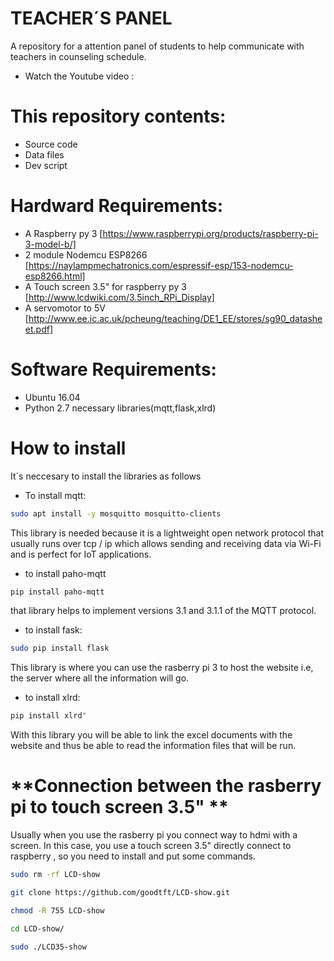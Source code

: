 # TEACHER´S PANEL
A repository for a attention panel of students to help communicate with teachers in counseling schedule.
* Watch the Youtube video :
# This repository contents:

* Source code
* Data files
* Dev script

# **Hardward Requirements:**

* A Raspberry py 3 [https://www.raspberrypi.org/products/raspberry-pi-3-model-b/]
* 2 module Nodemcu ESP8266 [https://naylampmechatronics.com/espressif-esp/153-nodemcu-esp8266.html]
* A Touch screen 3.5" for raspberry py 3 [http://www.lcdwiki.com/3.5inch_RPi_Display]
* A servomotor to 5V [http://www.ee.ic.ac.uk/pcheung/teaching/DE1_EE/stores/sg90_datasheet.pdf]

# **Software Requirements:**

* Ubuntu 16.04
* Python 2.7 necessary libraries(mqtt,flask,xlrd)

# **How to install**

It´s neccesary to install the libraries as follows

* To install mqtt:
``` sh 
sudo apt install -y mosquitto mosquitto-clients 
```
This library is needed because it is a lightweight open network protocol that usually runs over tcp / ip which allows sending and receiving data via Wi-Fi and is perfect for IoT applications.

* to install paho-mqtt
``` sh 
pip install paho-mqtt
```
that library helps to implement versions 3.1 and 3.1.1 of the MQTT protocol.
* to install fask: 
``` sh 
sudo pip install flask
```
This library is where you can use the rasberry pi 3 to host the website i.e, the server where all the information will go.

* to install xlrd: 
``` sh
pip install xlrd"
```
With this library you will be able to link the excel documents with the website and thus be able to read the information files that will be run.

# **Connection between the rasberry pi to touch screen 3.5" **

Usually when you use the rasberry pi you connect way to hdmi with a screen. In this case, you use a touch screen 3.5" directly connect to raspberry , so you need to install and put some commands.
``` sh
sudo rm -rf LCD-show 

git clone https://github.com/goodtft/LCD-show.git 

chmod -R 755 LCD-show 

cd LCD-show/

sudo ./LCD35-show
```
